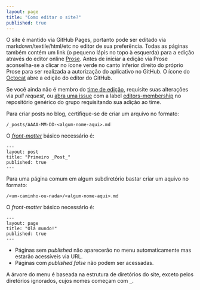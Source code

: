 ```yaml
---
layout: page
title: "Como editar o site?"
published: true
---
```


O site é mantido via GitHub Pages, portanto pode ser editado via
markdown/textile/html/etc no editor de sua preferência. Todas as páginas também
contém um link (o pequeno lápis no topo à esquerda) para a edição através do
editor online [Prose](http://prose.io). Antes de iniciar a edição via Prose
aconselha-se a clicar no ícone verde no canto inferior direito do próprio Prose
para ser realizada a autorização do aplicativo no GitHub. O ícone do
[Octocat](http://octodex.github.com) abre a edição do editor do GitHub.

Se você ainda não é membro do
[time de edição](https://github.com/orgs/ccppbrasil/teams/editors), requisite
suas alterações via *pull request*, ou
[abra uma issue](https://github.com/ccppbrasil/ccppbrasil/issues/new) com a
label [editors-membership](https://github.com/ccppbrasil/ccppbrasil/issues?labels=editors-membership)
no repositório genérico do grupo requisitando sua adição ao time.

Para criar posts no blog, certifique-se de criar um arquivo no formato:

`/_posts/AAAA-MM-DD-<algum-nome-aqui>.md`

O [_front-matter_](http://jekyllrb.com/docs/frontmatter/) básico necessário é:

    ---
    layout: post
    title: "Primeiro _Post_"
    published: true
    ---

Para uma página comum em algum subdiretório bastar criar um aquivo no formato:

`/<um-caminho-ou-nada>/<algum-nome-aqui>.md`

O _front-matter_ básico necessário é:

    ---
    layout: page
    title: "Olá mundo!"
    published: true
    ---

- Páginas sem _published_ não aparecerão no menu automaticamente mas estarão
acessíveis via URL.
- Páginas com _published false_ não podem ser acessadas.

A árvore do menu é baseada na estrutura de diretórios do site, exceto pelos
diretórios ignorados, cujos nomes começam com `_`.
